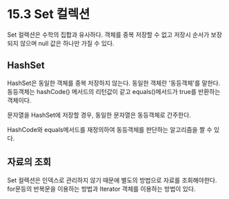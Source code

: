 # 15.3 Set 컬렉션
Set 컬렉션은 수학의 집합과 유사하다. 객체를 중복 저장할 수 없고 저장시 순서가 보장되지 않으며 null 값은 하나만 가질 수 있다.

## HashSet
HashSet은 동일한 객체를 중복 저장하지 않는다. 동일한 객체란 '동등객체'를 말한다.
동등객체는 hashCode() 메서드의 리턴값이 같고 equals()메서드가 true를 반환하는 객체이다.

문자열을 HashSet에 저장할 경우, 동일한 문자열은 동등객체로 간주한다.

HashCode와 equals메서드를 재정의하여 동등객체를 판단하는 알고리즘을 짤 수 있다.

## 자료의 조회
Set 컬렉션은 인덱스로 관리하지 않기 때문에 별도의 방법으로 자료를 조회해야한다.
for문등의 반복문을 이용하는 방법과 Iterator 객체를 이용하는 방법이 있다.